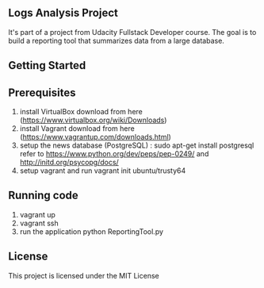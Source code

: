 

## **Logs Analysis Project**

It's part of a project from Udacity Fullstack Developer course.
The goal is to build a reporting tool that summarizes data from a large database.

## **Getting Started**

## Prerequisites
1. install VirtualBox
	download from here (https://www.virtualbox.org/wiki/Downloads)
2. install Vagrant
	download from here (https://www.vagrantup.com/downloads.html)
3. setup the news database (PostgreSQL) : 
	sudo apt-get install postgresql 
	refer to https://www.python.org/dev/peps/pep-0249/ and http://initd.org/psycopg/docs/
4. setup vagrant and run
	vagrant init ubuntu/trusty64
	
## Running code
1. vagrant up
2. vagrant ssh
3. run the application
   python ReportingTool.py 

## License
This project is licensed under the MIT License

